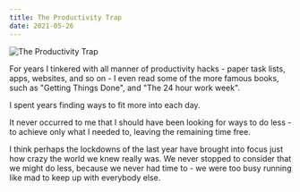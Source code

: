 ```yaml
---
title: The Productivity Trap
date: 2021-05-26
---
```


![The Productivity Trap](https://source.unsplash.com/FHnnjk1Yj7Y/1600x900)


For years I tinkered with all manner of productivity hacks - paper task lists, apps, websites, and so on - I even read some of the more famous books, such as "Getting Things Done", and "The 24 hour work week".


I spent years finding ways to fit more into each day.


It never occurred to me that I should have been looking for ways to do less - to achieve only what I needed to, leaving the remaining time free.


I think perhaps the lockdowns of the last year have brought into focus just how crazy the world we knew really was. We never stopped to consider that we might do less, because we never had time to - we were too busy running like mad to keep up with everybody else.

